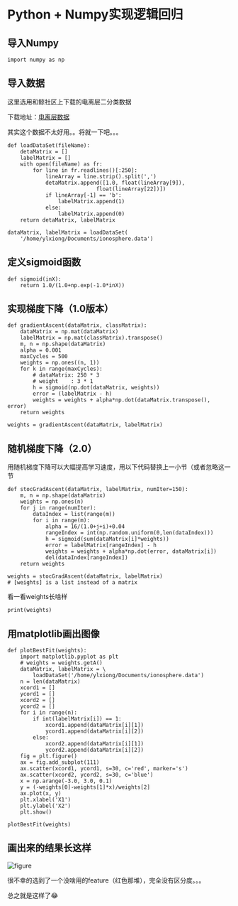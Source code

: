 # Python + Numpy实现逻辑回归

## 导入Numpy
 
    import numpy as np

## 导入数据

这里选用和鲸社区上下载的电离层二分类数据  

下载地址：[电离层数据](https://www.kesci.com/home/dataset/5dc28bd6080dc30037200775)  

其实这个数据不太好用。。将就一下吧。。。  

    def loadDataSet(fileName):
        detaMatrix = []
        labelMatrix = []
        with open(fileName) as fr:
            for line in fr.readlines()[:250]:
                lineArray = line.strip().split(',')
                detaMatrix.append([1.0, float(lineArray[9]),
                                float(lineArray[22])])
                if lineArray[-1] == 'b':
                    labelMatrix.append(1)
                else:
                    labelMatrix.append(0)
        return detaMatrix, labelMatrix

    dataMatrix, labelMatrix = loadDataSet(
        '/home/ylxiong/Documents/ionosphere.data')

## 定义sigmoid函数

    def sigmoid(inX):
        return 1.0/(1.0+np.exp(-1.0*inX))

## 实现梯度下降（1.0版本）

    def gradientAscent(dataMatrix, classMatrix):
        dataMatrix = np.mat(dataMatrix)
        labelMatrix = np.mat(classMatrix).transpose()
        m, n = np.shape(dataMatrix)
        alpha = 0.001
        maxCycles = 500
        weights = np.ones((n, 1))
        for k in range(maxCycles):
            # dataMatrix: 250 * 3
            # weight    : 3 * 1
            h = sigmoid(np.dot(dataMatrix, weights))
            error = (labelMatrix - h)
            weights = weights + alpha*np.dot(dataMatrix.transpose(), error)
        return weights

    weights = gradientAscent(dataMatrix, labelMatrix)

## 随机梯度下降（2.0）

用随机梯度下降可以大幅提高学习速度，用以下代码替换上一小节（或者忽略这一节  

    def stocGradAscent(dataMatrix, labelMatrix, numIter=150):
        m, n = np.shape(dataMatrix)
        weights = np.ones(n)
        for j in range(numIter):
            dataIndex = list(range(m))
            for i in range(m):
                alpha = 16/(1.0+j+i)+0.04
                rangeIndex = int(np.random.uniform(0,len(dataIndex)))
                h = sigmoid(sum(dataMatrix[i]*weights))
                error = labelMatrix[rangeIndex] - h
                weights = weights + alpha*np.dot(error, dataMatrix[i])
                del(dataIndex[rangeIndex])
        return weights

    weights = stocGradAscent(dataMatrix, labelMatrix)
    # [weights] is a list instead of a matrix

看一看weights长啥样

    print(weights)

## 用matplotlib画出图像

    def plotBestFit(weights):
        import matplotlib.pyplot as plt
        # weights = weights.getA()
        dataMatrix, labelMatrix = \
            loadDataSet('/home/ylxiong/Documents/ionosphere.data')
        n = len(dataMatrix)
        xcord1 = []
        ycord1 = []
        xcord2 = []
        ycord2 = []
        for i in range(n):
            if int(labelMatrix[i]) == 1:
                xcord1.append(dataMatrix[i][1])
                ycord1.append(dataMatrix[i][2])
            else:
                xcord2.append(dataMatrix[i][1])
                ycord2.append(dataMatrix[i][2])
        fig = plt.figure()
        ax = fig.add_subplot(111)
        ax.scatter(xcord1, ycord1, s=30, c='red', marker='s')
        ax.scatter(xcord2, ycord2, s=30, c='blue')
        x = np.arange(-3.0, 3.0, 0.1)
        y = (-weights[0]-weights[1]*x)/weights[2]
        ax.plot(x, y)
        plt.xlabel('X1')
        plt.ylabel('X2')
        plt.show()

    plotBestFit(weights)

## 画出来的结果长这样

![figure](http://q5ioolwed.bkt.clouddn.com/logistic_regression_mpl.png)  

很不幸的选到了一个没啥用的feature（红色那堆），完全没有区分度。。。  

总之就是这样了😂